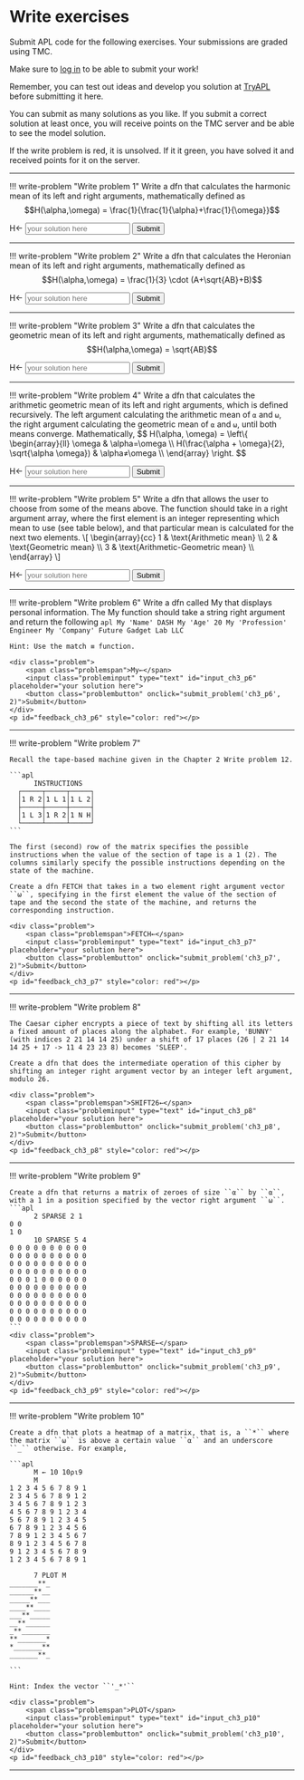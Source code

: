 # Write exercises

Submit APL code for the following exercises.
Your submissions are graded using TMC.

Make sure to [log in](../../account.md) to be able to submit your work!

Remember, you can test out ideas and develop you solution at [TryAPL](https://tryapl.org) before submitting it here.

You can submit as many solutions as you like.
If you submit a correct solution at least once, you will receive points on the TMC server and be able to see the model solution.

If the write problem is red, it is unsolved. If it it green, you have solved it and received points for it on the server.

---

!!! write-problem "Write problem 1"
    Write a dfn that calculates the harmonic mean of its left and right arguments, mathematically defined as $$H(\alpha,\omega) = \frac{1}{\frac{1}{\alpha}+\frac{1}{\omega}}$$
    <div class="problem">
        <span class="problemspan">H←</span>
        <input class="probleminput" type="text" id="input_ch3_p1" placeholder="your solution here">
        <button class="problembutton" onclick="submit_problem('ch3_p1', 2)">Submit</button>
    </div>
    <p id="feedback_ch3_p1" style="color: red"></p>

---

!!! write-problem "Write problem 2"
    Write a dfn that calculates the Heronian mean of its left and right arguments, mathematically defined as $$H(\alpha,\omega) = \frac{1}{3} \cdot (A+\sqrt{AB}+B)$$
    <div class="problem">
        <span class="problemspan">H←</span>
        <input class="probleminput" type="text" id="input_ch3_p2" placeholder="your solution here">
        <button class="problembutton" onclick="submit_problem('ch3_p2', 2)">Submit</button>
    </div>
    <p id="feedback_ch3_p2" style="color: red"></p>

---

!!! write-problem "Write problem 3"
    Write a dfn that calculates the geometric mean of its left and right arguments, mathematically defined as $$H(\alpha,\omega) = \sqrt{AB}$$
    <div class="problem">
        <span class="problemspan">H←</span>
        <input class="probleminput" type="text" id="input_ch3_p2" placeholder="your solution here">
        <button class="problembutton" onclick="submit_problem('ch3_p3', 2)">Submit</button>
    </div>
    <p id="feedback_ch3_p3" style="color: red"></p>

---


!!! write-problem "Write problem 4"
    Write a dfn that calculates the arithmetic geometric mean of its left and right arguments, which is defined recursively. The left argument calculating the arithmetic mean of ``⍺`` and ``⍵``, the right argument calculating the geometric mean of ``⍺`` and ``⍵``, until both means converge. Mathematically,
    $$   H(\alpha, \omega) = \\left\\{
    \\begin{array}{ll}
        \omega & \\alpha=\\omega \\\\
        H(\frac{\alpha + \omega}{2}, \sqrt{\alpha \omega}) & \\alpha≠\\omega \\\\
    \\end{array} 
    \\right. $$
    <div class="problem">
        <span class="problemspan">H←</span>
        <input class="probleminput" type="text" id="input_ch3_p4" placeholder="your solution here">
        <button class="problembutton" onclick="submit_problem('ch3_p4', 2)">Submit</button>
    </div>
    <p id="feedback_ch3_p4" style="color: red"></p>

---

!!! write-problem "Write problem 5"
    Write a dfn that allows the user to choose from some of the means above. The function should take in a right argument array, where the first element is an integer representing which mean to use (see table below), and that particular mean is calculated for the next two elements.
    \\[
    \\begin{array}{cc}
        1 & \text{Arithmetic mean} \\\\
        2 & \text{Geometric mean} \\\\
        3 & \text{Arithmetic-Geometric mean} \\\\
    \\end{array}
    \\]
    <div class="problem">
        <span class="problemspan">H←</span>
        <input class="probleminput" type="text" id="input_ch3_p5" placeholder="your solution here">
        <button class="problembutton" onclick="submit_problem('ch3_p5', 2)">Submit</button>
    </div>
    <p id="feedback_ch3_p5" style="color: red"></p>

---

!!! write-problem "Write problem 6"
    Write a dfn called My that displays personal information. The My function should take a string right argument and return the following
    ```apl
          My 'Name'
    DASH
          My 'Age'
    20
          My 'Profession'
    Engineer
          My 'Company'
    Future Gadget Lab LLC
    ```

    Hint: Use the match ≡ function.

    <div class="problem">
        <span class="problemspan">My←</span>
        <input class="probleminput" type="text" id="input_ch3_p6" placeholder="your solution here">
        <button class="problembutton" onclick="submit_problem('ch3_p6', 2)">Submit</button>
    </div>
    <p id="feedback_ch3_p6" style="color: red"></p>

---

!!! write-problem "Write problem 7"
    
    Recall the tape-based machine given in the Chapter 2 Write problem 12. 

    ```apl
          INSTRUCTIONS
      ┌─────┬─────┬─────┐
      │1 R 2│1 L 1│1 L 2│
      ├─────┼─────┼─────┤
      │1 L 3│1 R 2│1 N H│
      └─────┴─────┴─────┘
    ```

    The first (second) row of the matrix specifies the possible instructions when the value of the section of tape is a 1 (2). The columns similarly specify the possible instructions depending on the state of the machine.

    Create a dfn FETCH that takes in a two element right argument vector ``⍵``, specifying in the first element the value of the section of tape and the second the state of the machine, and returns the corresponding instruction.

    <div class="problem">
        <span class="problemspan">FETCH←</span>
        <input class="probleminput" type="text" id="input_ch3_p7" placeholder="your solution here">
        <button class="problembutton" onclick="submit_problem('ch3_p7', 2)">Submit</button>
    </div>
    <p id="feedback_ch3_p7" style="color: red"></p>

---

!!! write-problem "Write problem 8"
    
    The Caesar cipher encrypts a piece of text by shifting all its letters a fixed amount of places along the alphabet. For example, 'BUNNY' (with indices 2 21 14 14 25) under a shift of 17 places (26 | 2 21 14 14 25 + 17 -> 11 4 23 23 8) becomes 'SLEEP'. 

    Create a dfn that does the intermediate operation of this cipher by shifting an integer right argument vector by an integer left argument, modulo 26.

    <div class="problem">
        <span class="problemspan">SHIFT26←</span>
        <input class="probleminput" type="text" id="input_ch3_p8" placeholder="your solution here">
        <button class="problembutton" onclick="submit_problem('ch3_p8', 2)">Submit</button>
    </div>
    <p id="feedback_ch3_p8" style="color: red"></p>

---

!!! write-problem "Write problem 9"
    
    Create a dfn that returns a matrix of zeroes of size ``⍺`` by ``⍺``, with a 1 in a position specified by the vector right argument ``⍵``. 
    ```apl
          2 SPARSE 2 1
    0 0
    1 0
          10 SPARSE 5 4
    0 0 0 0 0 0 0 0 0 0
    0 0 0 0 0 0 0 0 0 0
    0 0 0 0 0 0 0 0 0 0
    0 0 0 0 0 0 0 0 0 0
    0 0 0 1 0 0 0 0 0 0
    0 0 0 0 0 0 0 0 0 0
    0 0 0 0 0 0 0 0 0 0
    0 0 0 0 0 0 0 0 0 0
    0 0 0 0 0 0 0 0 0 0
    0 0 0 0 0 0 0 0 0 0
    ```
    <div class="problem">
        <span class="problemspan">SPARSE←</span>
        <input class="probleminput" type="text" id="input_ch3_p9" placeholder="your solution here">
        <button class="problembutton" onclick="submit_problem('ch3_p9', 2)">Submit</button>
    </div>
    <p id="feedback_ch3_p9" style="color: red"></p>
---

!!! write-problem "Write problem 10"
    
    Create a dfn that plots a heatmap of a matrix, that is, a ``*`` where the matrix ``⍵`` is above a certain value ``⍺`` and an underscore ``_`` otherwise. For example,
    
    ```apl
          M ← 10 10⍴⍳9
          M
    1 2 3 4 5 6 7 8 9 1
    2 3 4 5 6 7 8 9 1 2
    3 4 5 6 7 8 9 1 2 3
    4 5 6 7 8 9 1 2 3 4
    5 6 7 8 9 1 2 3 4 5
    6 7 8 9 1 2 3 4 5 6
    7 8 9 1 2 3 4 5 6 7
    8 9 1 2 3 4 5 6 7 8
    9 1 2 3 4 5 6 7 8 9
    1 2 3 4 5 6 7 8 9 1

          7 PLOT M
    _______**_
    ______**__
    _____**___
    ____**____
    ___**_____
    __**______
    _**_______
    **_______*
    *_______**
    _______**_
      
    ```

    Hint: Index the vector ``'_*'``

    <div class="problem">
        <span class="problemspan">PLOT</span>
        <input class="probleminput" type="text" id="input_ch3_p10" placeholder="your solution here">
        <button class="problembutton" onclick="submit_problem('ch3_p10', 2)">Submit</button>
    </div>
    <p id="feedback_ch3_p10" style="color: red"></p>
---

